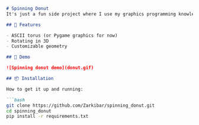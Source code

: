 ```md
# Spinning Donut
It's just a fun side project where I use my graphics programming knowledge to replicate the famous spinning donut project. Maybe I'll add some more objects later and probably a camera movement in the future. A mini game someday? (who knows).

## 🚀 Features

- ASCII torus (or Pygame graphics for now)
- Rotating in 3D
- Customizable geometry

## 🧪 Demo

![Spinning donut demo](donut.gif)

## 📦 Installation

How to get it up and running:

```bash
git clone https://github.com/Zarkibar/spinning_donut.git
cd spinning_donut
pip install -r requirements.txt